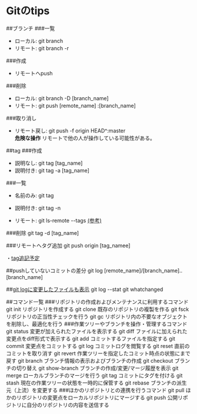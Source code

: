 Gitのtips
============

##ブランチ
###一覧
+ ローカル: git branch
+ リモート: git branch -r

###作成
+ リモートへpush

###削除
+ ローカル: git branch -D [branch_name]
+ リモート: git push [remote_name] :[branch_name]

###取り消し
+ リモート戻し: git push -f origin HEAD^:master  
**危険な操作** リモートで他の人が操作している可能性がある。

##tag
###作成
+ 説明なし: git tag [tag_name]
+ 説明付き: git tag -a [tag_name]

###一覧
+ 名前のみ: git tag
+ 説明付き: git tag -n

+ リモート: git ls-remote --tags [(参考)][remote]

###削除
    git tag -d [tag_name]

###リモートへタグ追加
    git push origin [tag_namee]

・[tag追記予定](http://at-aka.blogspot.jp/2009/02/git.html)

##pushしていないコミットの差分
    git log [remote_name]/[branch_name]..[branch_name]

##[git logに変更したファイルも表示][log_withfile]
    git log --stat
    git whatchanged


##コマンド一覧
###リポジトリの作成およびメンテナンスに利用するコマンド
    git init	リポジトリを作成する
    git clone	既存のリポジトリの複製を作る
    git fsck	リポジトリの正当性チェックを行う
    git gc	リポジトリ内の不要なオブジェクトを削除し、最適化を行う
###作業ツリーやブランチを操作・管理するコマンド
    git status	変更が加えられたファイルを表示する
    git diff	ファイルに加えられた変更点をdiff形式で表示する
    git add	コミットするファイルを指定する
    git commit	変更点をコミットする
    git log	コミットログを閲覧する
    git reset	直前のコミットを取り消す
    git revert	作業ツリーを指定したコミット時点の状態にまで戻す
    git branch	ブランチ情報の表示およびブランチの作成
    git checkout	ブランチの切り替え
    git show-branch	ブランチの作成/変更/マージ履歴を表示
    git merge	ローカルブランチのマージを行う
    git tag	コミットにタグを付ける
    git stash	現在の作業ツリーの状態を一時的に保管する
    git rebase	ブランチの派生元（上流）を変更する
###ほかのリポジトリとの連携を行うコマンド
    git pull	ほかのリポジトリの変更点をローカルリポジトリにマージする
    git push	公開リポジトリに自分のリポジトリの内容を送信する

[remote]: http://renoiv.com/2012/08/06/git%E3%81%AE%E3%82%BF%E3%82%B0%E6%93%8D%E4%BD%9C%E3%82%B3%E3%83%9E%E3%83%B3%E3%83%89%E3%81%BE%E3%81%A8%E3%82%81/
[log_withfile]: http://yuroyoro.hatenablog.com/entry/20101008/1286531851

